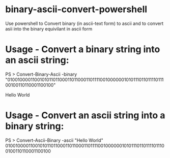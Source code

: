 # binary-ascii-convert-powershell
Use powershell to Convert binary (in ascii-text form) to ascii and to convert asii into the binary equivilant in ascii form


# Usage - Convert a binary string into an ascii string: </br>
PS > Convert-Binary-Ascii -binary "0100100001100101011011000110110001101111001000000101011101101111011100100110110001100100"

Hello World

# Usage - Convert an ascii string into a binary string:
PS > Convert-Ascii-Binary -ascii "Hello World" </br>
0100100001100101011011000110110001101111001000000101011101101111011100100110110001100100
